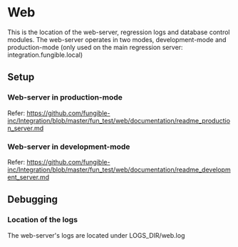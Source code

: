 # Web
This is the location of the web-server, regression logs and database control modules.
The web-server operates in two modes, development-mode and production-mode (only used on the main regression server: integration.fungible.local)

## Setup
### Web-server in production-mode
Refer: https://github.com/fungible-inc/Integration/blob/master/fun_test/web/documentation/readme_production_server.md

### Web-server in development-mode
Refer: https://github.com/fungible-inc/Integration/blob/master/fun_test/web/documentation/readme_development_server.md

## Debugging
### Location of the logs

The web-server's logs are located under LOGS_DIR/web.log
